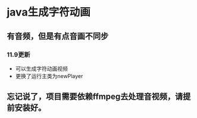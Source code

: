 # java生成字符动画
## 有音频，但是有点音画不同步
###  11.9更新
- 可以生成字符动画视频  
- 更换了运行主类为newPlayer

## 忘记说了，项目需要依赖ffmpeg去处理音视频，请提前安装好。
